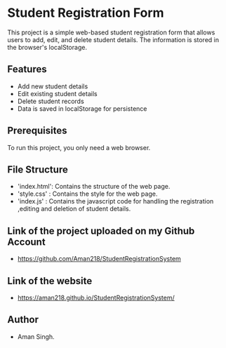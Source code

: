 # Student Registration Form

This project is a simple web-based student registration form that allows users to add, edit, and delete student details. The information is stored in the browser's localStorage.

## Features

- Add new student details
- Edit existing student details
- Delete student records
- Data is saved in localStorage for persistence

## Prerequisites

To run this project, you only need a web browser.

## File Structure

- 'index.html': Contains the structure of the web page.
- 'style.css' : Contains the style for the web page.
- 'index.js' : Contains the javascript code for handling the registration ,editing and deletion of student details.

## Link of the project uploaded on my Github Account
 
- https://github.com/Aman218/StudentRegistrationSystem 
 
 ## Link of the website

 -  https://aman218.github.io/StudentRegistrationSystem/



## Author

- Aman Singh.